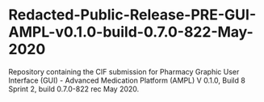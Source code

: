 # Redacted-Public-Release-PRE-GUI-AMPL-v0.1.0-build-0.7.0-822-May-2020
Repository containing the CIF submission for Pharmacy Graphic User Interface (GUI) - Advanced Medication Platform (AMPL) V 0.1.0, Build 8 Sprint 2, build 0.7.0-822 rec May 2020.
